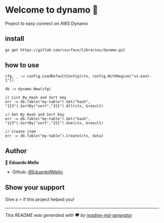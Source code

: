 # Welcome to dynamo 👋

Project to easy connect on AWS Dynamo

## install

```bash
go get https://gitlab.com/csurface/libraries/dynamo.git
```

## how to use

```golang
cfg, _ := config.LoadDefaultConfig(ctx, config.WithRegion("us-east-1"))

db := dynamo.New(cfg)

// List By Hash and Sort key
err := db.Table("my-table").Get("hash", "123").SortBy("sort","321").All(ctx, &result)

// Get By Hash and Sort key
err := db.Table("my-table").Get("hash", "123").SortBy("sort","321").One(ctx, &result)

// Create item
err := db.Table("my-table").Create(ctx, data)
```

## Author

👤 **Eduardo Mello**

- Github: [@EduardoRMello](https://github.com/EduardoRMello)

## Show your support

Give a ⭐️ if this project helped you!

---

_This README was generated with ❤️ by [readme-md-generator](https://github.com/kefranabg/readme-md-generator)_
